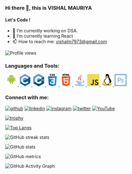 ### Hi there 👋, this is VISHAL MAURIYA
#### Let's Code !

- 🔭 I’m currently working on DSA. 
- 🌱 I’m currently learning React 
- 📫 How to reach me: vishalm7973@gmail.com 

![Profile views](https://gpvc.arturio.dev/VishalMauriya) 

<h3 align="left">Languages and Tools:</h3>
<p align="left"> <a href="" target="_blank"> <img src="https://raw.githubusercontent.com/devicons/devicon/master/icons/android/android-original-wordmark.svg" alt="android" width="40" height="40"/> </a> <a href="" target="_blank"> <img src="https://raw.githubusercontent.com/devicons/devicon/master/icons/c/c-original.svg" alt="c" width="40" height="40"/> </a> <a href="https://www.w3schools.com/cpp/" target="_blank"> <img src="https://raw.githubusercontent.com/devicons/devicon/master/icons/cplusplus/cplusplus-original.svg" alt="cplusplus" width="40" height="40"/> </a> <a href="" target="_blank"> <img src="https://raw.githubusercontent.com/devicons/devicon/master/icons/css3/css3-original-wordmark.svg" alt="css3" width="40" height="40"/> </a> <a href="" target="_blank"> <img src="https://raw.githubusercontent.com/devicons/devicon/master/icons/html5/html5-original-wordmark.svg" alt="html5" width="40" height="40"/> </a> <a href="" target="_blank"> <img src="https://raw.githubusercontent.com/devicons/devicon/master/icons/java/java-original.svg" alt="java" width="40" height="40"/> </a> <a href="" target="_blank"> <img src="https://raw.githubusercontent.com/devicons/devicon/master/icons/javascript/javascript-original.svg" alt="javascript" width="40" height="40"/> </a> <a href="" target="_blank"> <img src="https://raw.githubusercontent.com/devicons/devicon/master/icons/linux/linux-original.svg" alt="linux" width="40" height="40"/> </a> <a href="" target="_blank"> <img src="https://raw.githubusercontent.com/devicons/devicon/master/icons/photoshop/photoshop-line.svg" alt="photoshop" width="40" height="40"/> </a> </p>
 

<h3 align="left">Connect with me:</h3>

[<img src='https://cdn.jsdelivr.net/npm/simple-icons@3.0.1/icons/github.svg' alt='github' height='40'>](https://github.com/VishalMauriya)  [<img src='https://cdn.jsdelivr.net/npm/simple-icons@3.0.1/icons/linkedin.svg' alt='linkedin' height='40'>](https://www.linkedin.com/in/vishal-mauriya/)  [<img src='https://cdn.jsdelivr.net/npm/simple-icons@3.0.1/icons/instagram.svg' alt='instagram' height='40'>](https://www.instagram.com/_vishal79_/)  [<img src='https://cdn.jsdelivr.net/npm/simple-icons@3.0.1/icons/twitter.svg' alt='twitter' height='40'>](https://twitter.com/_vishal79_)  [<img src='https://cdn.jsdelivr.net/npm/simple-icons@3.0.1/icons/youtube.svg' alt='YouTube' height='40'>](https://www.youtube.com/channel/UC3_ATrG3Bn4WmwglnEaIrGQ)  

[![trophy](https://github-profile-trophy.vercel.app/?username=VishalMauriya)](https://github.com/ryo-ma/github-profile-trophy)

[![Top Langs](https://github-readme-stats.vercel.app/api/top-langs/?username=VishalMauriya)](https://github.com/anuraghazra/github-readme-stats)

![GitHub streak stats](https://github-readme-streak-stats.herokuapp.com/?user=VishalMauriya)  

![GitHub stats](https://github-readme-stats.vercel.app/api?username=VishalMauriya&show_icons=true&title_color=ffffff&icon_color=bb2acf&text_color=daf7dc&bg_color=151515)

![GitHub metrics](https://metrics.lecoq.io/VishalMauriya)  

![GitHub Activity Graph](https://activity-graph.herokuapp.com/graph?username=VishalMauriya)  
